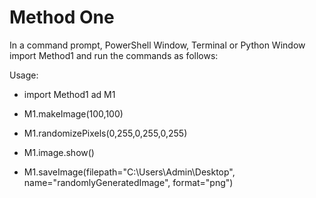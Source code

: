 # Method One

In a command prompt, PowerShell Window, Terminal or Python Window import Method1 and run the commands as follows:

Usage:

- import Method1 ad M1

- M1.makeImage(100,100)

- M1.randomizePixels(0,255,0,255,0,255)

- M1.image.show()

- M1.saveImage(filepath="C:\\Users\\Admin\\Desktop", name="randomlyGeneratedImage", format="png")

